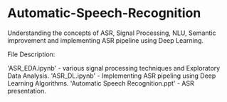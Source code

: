 # Automatic-Speech-Recognition
Understanding the concepts of ASR, Signal Processing, NLU, Semantic improvement and implementing ASR pipeline using Deep Learning.


File Description:

'ASR_EDA.ipynb' - various signal processing techniques and Exploratory Data Analysis.
'ASR_DL.ipynb' - Implementing ASR pipeling using Deep Learning Algorithms.
'Automatic Speech Recognition.ppt' - ASR presentation.
